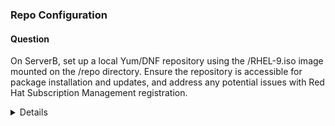 ### Repo Configuration

#### Question


On ServerB, set up a local Yum/DNF repository using the /RHEL-9.iso image mounted on the /repo directory. Ensure the repository is accessible for package installation and updates, and address any potential issues with Red Hat Subscription Management registration.


<details>


Overall explanation

#### 1. Create the mount point:
$ sudo mkdir /repo

#### 2. Mount the ISO image:

##### Option 1: Persistent mounting in fstab (recommended for frequent use):
```bash    
$ su -c 'echo "/RHEL-9.iso /repo iso9660 loop 0 0" >> /etc/fstab'
$ mount -a
```
##### Option 2: Manual mounting for one-time or infrequent use:
```bash
$ sudo mount -o loop /RHEL-9.iso /repo
```

Both approaches are valid, but the "iso9660 loop" option is often explicitly used when dealing with ISO files to make it clear that a loopback device is involved in the mounting process.

#### 3. Configure the repository:
```bash
    $ sudo cp -v /repo/media.repo /etc/yum.repos.d/rhel9.repo
    $ sudo chmod 644 /etc/yum.repos.d/rhel9.repo
    $ sudo vi /etc/yum.repos.d/rhel9.repo
```
Replace the content with:
```
    [InstallMedia-BaseOS]
    name=RHEL 9 - BaseOS
    metadata_expire=-1
    gpgcheck=0
    enabled=1
    baseurl=file:///repo/BaseOS/
     
    [InstallMedia-AppStream]
    name=RHEL 9 - AppStream
    metadata_expire=-1
    gpgcheck=0
    enabled=1
    baseurl=file:///repo/AppStream/
```

#### 4. Clean metadata and cache
```bash
$ sudo dnf clean all
```

#### 5. Address subscription-manager warnings (optional):
```bash
# Optional for cleaning local subscription data
$ sudo subscription-manager clean 
$ sudo vi /etc/yum/pluginconf.d/subscription-manager.conf
Set enabled=0 to suppress warnings if not registered.
```
#### 6. Verify the repository:
```bash
$ sudo dnf repolist 
```
</details>





